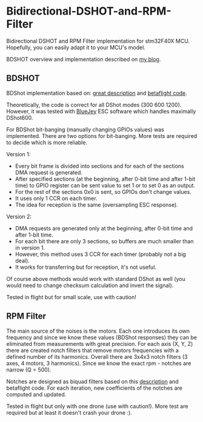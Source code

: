 # Bidirectional-DSHOT-and-RPM-Filter

Bidirectional DSHOT and RPM Filter implementation for stm32F40X MCU.
Hopefully, you can easily adapt it to your MCU's model. 

BDSHOT overview and implementation described on [my blog](https://symonb.github.io/docs/drone/ESC/ESC_prot_impl_2_2).

## BDSHOT

BDShot implementation based on: [great description](https://brushlesswhoop.com/dshot-and-bidirectional-dshot/) and [betaflight code](https://github.com/betaflight/betaflight/tree/master/src/main/drivers).

Theoretically, the code is correct for all DShot modes (300 600 1200). However, it was tested with [BlueJey](https://github.com/mathiasvr/bluejay) ESC software which handles maximally DShot600.

For BDShot bit-banging (manually changing GPIOs values) was implemented. There are two options for bit-banging. More tests are required to decide which is more reliable.

Version 1:

- Every bit frame is divided into sections and for each of the sections DMA request is generated.
- After specified sections (at the beginning, after 0-bit time and after 1-bit time) to GPIO register can be sent value to set 1 or to set 0 as an output.
- For the rest of the sections 0x0 is sent, so GPIOs don't change values.
- It uses only 1 CCR on each timer.
- The idea for reception is the same (oversampling ESC response).

Version 2:

- DMA requests are generated only at the beginning, after 0-bit time and after 1-bit time.
- For each bit there are only 3 sections, so buffers are much smaller than in version 1.
- However, this method uses 3 CCR for each timer (probably not a big deal).
- It works for transferring but for reception, it's not useful.

Of course above methods would work with standard DShot as well (you would need to change checksum calculation and invert the signal).

Tested in flight but for small scale, use with caution!

## RPM Filter

The main source of the noises is the motors. Each one introduces its own frequency and since we know these values (BDShot responses) they can be eliminated from measurements with great precision.
For each axis (X, Y, Z) there are created notch filters that remove motors frequencies with a defined number of its harmonics.
Overall there are 3x4x3 notch filters (3 axes, 4 motors, 3 harmonics).
Since we know the exact rpm - notches are narrow (Q = 500).

Notches are designed as biquad filters based on this [description](http://shepazu.github.io/Audio-EQ-Cookbook/audio-eq-cookbook.html) and betaflight code. For each iteration, new coefficients of the notches are computed and updated.

Tested in flight but only with one drone (use with caution!). More test are required but at least it doesn't crash your drone :).
